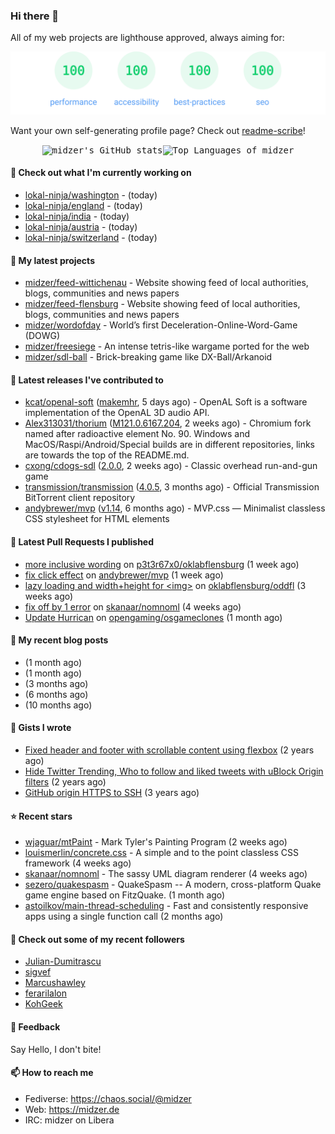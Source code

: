 ### Hi there 👋

All of my web projects are lighthouse approved, always aiming for:

<p align="center">
  <kbd><img src="https://github.com/midzer/midzer/blob/master/lighthouse.svg" alt="Lighthouse score 100s"></kbd>
</p>

Want your own self-generating profile page? Check out [readme-scribe](https://github.com/muesli/readme-scribe)!

<p align="center">
  <kbd><img src="https://github-readme-stats.vercel.app/api?username=midzer&show_icons=true&hide_title=true&hide_border=true&theme=tokyonight" alt="midzer's GitHub stats"><img height="165" src="https://github-readme-stats.vercel.app/api/top-langs/?username=midzer&layout=compact&langs_count=8&hide_border=true&theme=tokyonight" alt="Top Languages of midzer"></kbd>
</p>

#### 👷 Check out what I'm currently working on

- [lokal-ninja/washington](https://github.com/lokal-ninja/washington) -  (today)
- [lokal-ninja/england](https://github.com/lokal-ninja/england) -  (today)
- [lokal-ninja/india](https://github.com/lokal-ninja/india) -  (today)
- [lokal-ninja/austria](https://github.com/lokal-ninja/austria) -  (today)
- [lokal-ninja/switzerland](https://github.com/lokal-ninja/switzerland) -  (today)

#### 🌱 My latest projects

- [midzer/feed-wittichenau](https://github.com/midzer/feed-wittichenau) - Website showing feed of local authorities, blogs, communities and news papers
- [midzer/feed-flensburg](https://github.com/midzer/feed-flensburg) - Website showing feed of local authorities, blogs, communities and news papers
- [midzer/wordofday](https://github.com/midzer/wordofday) - World’s first Deceleration-Online-Word-Game (DOWG)
- [midzer/freesiege](https://github.com/midzer/freesiege) - An intense tetris-like wargame ported for the web
- [midzer/sdl-ball](https://github.com/midzer/sdl-ball) - Brick-breaking game like DX-Ball/Arkanoid

#### 🔭 Latest releases I've contributed to

- [kcat/openal-soft](https://github.com/kcat/openal-soft) ([makemhr](https://github.com/kcat/openal-soft/releases/tag/makemhr), 5 days ago) - OpenAL Soft is a software implementation of the OpenAL 3D audio API.
- [Alex313031/thorium](https://github.com/Alex313031/thorium) ([M121.0.6167.204](https://github.com/Alex313031/thorium/releases/tag/M121.0.6167.204), 2 weeks ago) - Chromium fork named after radioactive element No. 90. Windows and MacOS/Raspi/Android/Special builds are in different repositories, links are towards the top of the README.md.
- [cxong/cdogs-sdl](https://github.com/cxong/cdogs-sdl) ([2.0.0](https://github.com/cxong/cdogs-sdl/releases/tag/2.0.0), 2 weeks ago) - Classic overhead run-and-gun game
- [transmission/transmission](https://github.com/transmission/transmission) ([4.0.5](https://github.com/transmission/transmission/releases/tag/4.0.5), 3 months ago) - Official Transmission BitTorrent client repository
- [andybrewer/mvp](https://github.com/andybrewer/mvp) ([v1.14](https://github.com/andybrewer/mvp/releases/tag/v1.14), 6 months ago) - MVP.css — Minimalist classless CSS stylesheet for HTML elements

#### 🔨 Latest Pull Requests I published

- [more inclusive wording](https://github.com/p3t3r67x0/oklabflensburg/pull/1) on [p3t3r67x0/oklabflensburg](https://github.com/p3t3r67x0/oklabflensburg) (1 week ago)
- [fix click effect](https://github.com/andybrewer/mvp/pull/112) on [andybrewer/mvp](https://github.com/andybrewer/mvp) (1 week ago)
- [lazy loading and width&#43;height for &lt;img&gt;](https://github.com/oklabflensburg/oddfl/pull/2) on [oklabflensburg/oddfl](https://github.com/oklabflensburg/oddfl) (3 weeks ago)
- [fix off by 1 error](https://github.com/skanaar/nomnoml/pull/217) on [skanaar/nomnoml](https://github.com/skanaar/nomnoml) (4 weeks ago)
- [Update Hurrican](https://github.com/opengaming/osgameclones/pull/2445) on [opengaming/osgameclones](https://github.com/opengaming/osgameclones) (1 month ago)

#### 📜 My recent blog posts

- [](https://midzer.de/kaiserschmarrn) (1 month ago)
- [](https://midzer.de/the-future-is-remix) (1 month ago)
- [](https://midzer.de/obatzda) (3 months ago)
- [](https://midzer.de/how-to-disrupt-an-online-conversation-legally) (6 months ago)
- [](https://midzer.de/eierlikoerkuchen) (10 months ago)

#### 📓 Gists I wrote

- [Fixed header and footer with scrollable content using flexbox](https://gist.github.com/3893ce8c0bec6f805ec1a7bb3269775d) (2 years ago)
- [Hide Twitter Trending, Who to follow and liked tweets with uBlock Origin filters](https://gist.github.com/1afc39bdf5adbfe0020d1c2212b76b87) (2 years ago)
- [GitHub origin HTTPS to SSH](https://gist.github.com/3ceba8ad7d956e02d9e920b121d8d059) (3 years ago)

#### ⭐ Recent stars

- [wjaguar/mtPaint](https://github.com/wjaguar/mtPaint) - Mark Tyler&#39;s Painting Program (2 weeks ago)
- [louismerlin/concrete.css](https://github.com/louismerlin/concrete.css) - A simple and to the point classless CSS framework (4 weeks ago)
- [skanaar/nomnoml](https://github.com/skanaar/nomnoml) - The sassy UML diagram renderer (4 weeks ago)
- [sezero/quakespasm](https://github.com/sezero/quakespasm) - QuakeSpasm -- A modern, cross-platform Quake game engine based on FitzQuake. (1 month ago)
- [astoilkov/main-thread-scheduling](https://github.com/astoilkov/main-thread-scheduling) - Fast and consistently responsive apps using a single function call (2 months ago)

#### 👯 Check out some of my recent followers

- [Julian-Dumitrascu](https://github.com/Julian-Dumitrascu)
- [sigvef](https://github.com/sigvef)
- [Marcushawley](https://github.com/Marcushawley)
- [ferarilalon](https://github.com/ferarilalon)
- [KohGeek](https://github.com/KohGeek)

#### 💬 Feedback

Say Hello, I don't bite!

#### 📫 How to reach me

- Fediverse: https://chaos.social/@midzer
- Web: https://midzer.de
- IRC: midzer on Libera
